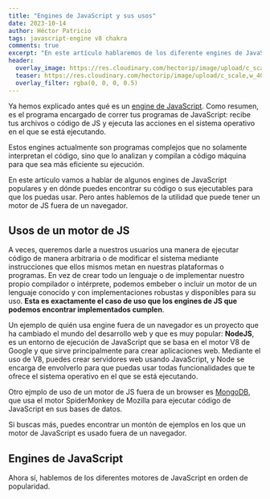 ```yaml
---
title: "Engines de JavaScript y sus usos"
date: 2023-10-14
author: Héctor Patricio
tags: javascript-engine v8 chakra
comments: true
excerpt: "En este artículo hablaremos de los diferente engines de JavaScript que existen, dónde los puedes encontrar y para qué los puedes usar."
header:
  overlay_image: https://res.cloudinary.com/hectorip/image/upload/c_scale,w_1400/v1701323922/garett-mizunaka-xFjti9rYILo-unsplash_mh0wys.jpg
  teaser: https://res.cloudinary.com/hectorip/image/upload/c_scale,w_400/v1701323922/garett-mizunaka-xFjti9rYILo-unsplash_mh0wys.jpg
  overlay_filter: rgba(0, 0, 0, 0.5)
---
```


Ya hemos explicado antes qué es un [engine de JavaScript](/2020/05/17/que-es-un-engine-de-javascript.html). Como resumen, es el programa encargado de correr tus programas de JavaScript: recibe tus archivos o código de JS y ejecuta las acciones en el sistema operativo en el que se está ejecutando.

Estos engines actualmente son programas complejos que no solamente interpretan el código, sino que lo analizan y compilan a código máquina para que sea más eficiente su ejecución.

En este artículo vamos a hablar de algunos engines de JavaScript populares y en dónde puedes encontrar su código o sus ejecutables para que los puedas usar. Pero antes hablemos de la utilidad que puede tener un motor de JS fuera de un navegador.

## Usos de un motor de JS

A veces, queremos darle a nuestros usuarios una manera de ejecutar código de manera arbitraria o de modificar el sistema mediante instrucciones que ellos mismos metan en nuestras plataformas o programas. En vez de crear todo un lenguaje o de implementar nuestro propio compilador o intérprete, podemos embeber o incluir un motor de un lenguaje conocido y con implementaciones robustas y disponibles para su uso. **Esta es exactamente el caso de uso que los engines de JS que podemos encontrar implementados cumplen**.

Un ejemplo de quién usa engine fuera de un navegador es un proyecto que ha cambiado el mundo del desarrollo web y que es muy popular: **NodeJS**, es un entorno de ejecución de JavaScript que se basa en el motor V8 de Google y que sirve principalmente para crear aplicaciones web. Mediante el uso de V8, puedes crear servidores web usando JavaScript, y Node se encarga de envolverlo para que puedas usar todas funcionalidades que te ofrece el sistema operativo en el que se está ejecutando.

Otro ejmplo de uso de un motor de JS fuera de un browser es [MongoDB](https://www.mongodb.com/docs/manual/release-notes/3.2-javascript/), que usa el motor SpiderMonkey de Mozilla para ejecutar código de JavaScript en sus bases de datos.

Si buscas más, puedes encontrar un montón de ejemplos en los que un motor de JavaScript es usado fuera de un navegador.

## Engines de JavaScript

Ahora sí, hablemos de los diferentes motores de JavaScript en orden de popularidad.
